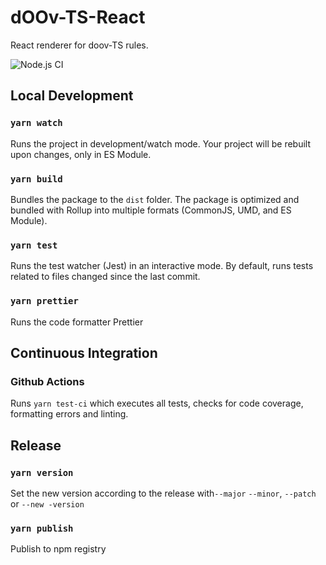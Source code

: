 # dOOv-TS-React

React renderer for doov-TS rules.

![Node.js CI](https://github.com/doov-io/doov-ts-react/workflows/Node.js%20CI/badge.svg)

## Local Development

### `yarn watch`

Runs the project in development/watch mode. Your project will be rebuilt upon changes, only in ES Module.

### `yarn build`

Bundles the package to the `dist` folder.
The package is optimized and bundled with Rollup into multiple formats (CommonJS, UMD, and ES Module).

### `yarn test`

Runs the test watcher (Jest) in an interactive mode.
By default, runs tests related to files changed since the last commit.

### `yarn prettier`

Runs the code formatter Prettier

## Continuous Integration

### Github Actions

Runs `yarn test-ci` which executes all tests, checks for code coverage, formatting errors and linting.

## Release

### `yarn version`

Set the new version according to the release with`--major` `--minor`, `--patch` or `--new -version`

### `yarn publish`

Publish to npm registry
